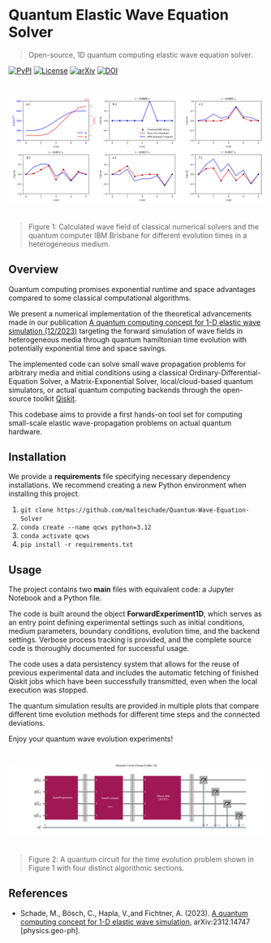 # Quantum Elastic Wave Equation Solver

> Open-source, 1D quantum computing elastic wave equation solver.

[![PyPI](https://img.shields.io/badge/python-3.10-blue.svg)](https://www.python.org/downloads/release/python-3120/)
[![License](https://img.shields.io/badge/License-GNU-yellow.svg)](https://opensource.org/license/gpl-3-0/)
[![arXiv](https://img.shields.io/badge/arXiv-2312.14747-blue)](https://arxiv.org/abs/2312.14747)
[![DOI](https://img.shields.io/badge/DOI-10.48550/arXiv.2312.14747-blue)](https://doi.org/10.48550/arXiv.2312.14747)

# <p align="center"><img src="figures/forward_sim.png" width="1000"></p>
> Figure 1: Calculated wave field of classical numerical solvers and the quantum computer IBM Brisbane for different evolution times in a heterogeneous medium.

## Overview
Quantum computing promises exponential runtime and space advantages compared to some classical computational algorithms. 

We present a numerical implementation of the theoretical advancements made in our publication [A quantum computing concept for 1-D elastic wave simulation (12/2023)](https://arxiv.org/abs/2312.14747/) targeting the forward simulation of wave fields in heterogeneous media through quantum hamiltonian time evolution with potentially exponential time and space savings.

The implemented code can solve small wave propagation problems for arbitrary media and initial conditions using a classical Ordinary-Differential-Equation Solver, a Matrix-Exponential Solver, local/cloud-based quantum simulators, or actual quantum computing backends through the open-source toolkit [Qiskit](https://arxiv.org/abs/2312.14747/).

This codebase aims to provide a first hands-on tool set for computing small-scale elastic wave-propagation problems on actual quantum hardware.

## Installation
We provide a **requirements** file specifying necessary dependency installations. We recommend creating a new Python environment when installing this project.

1) `git clone https://github.com/malteschade/Quantum-Wave-Equation-Solver`
2) `conda create --name qcws python=3.12`
3) `conda activate qcws`
4) `pip install -r requirements.txt`

## Usage
The project contains two **main** files with equivalent code: a Jupyter Notebook and a Python file.

The code is built around the object **ForwardExperiment1D**, which serves as an entry point defining experimental settings such as initial conditions, medium parameters, boundary conditions, evolution time, and the backend settings. Verbose process tracking is provided, and the complete source code is thoroughly documented for successful usage.

The code uses a data persistency system that allows for the reuse of previous experimental data and includes the automatic fetching of finished Qiskit jobs which have been successfully transmitted, even when the local execution was stopped. 

The quantum simulation results are provided in multiple plots that compare different time evolution methods for different time steps and the connected deviations. 

Enjoy your quantum wave evolution experiments!

# <p align="center"><img src="figures/circuit.png" width="1000"></p>
> Figure 2: A quantum circuit for the time evolution problem shown in Figure 1 with four distinct algorithmic sections.

## References
* Schade, M., Bösch, C., Hapla, V.,and Fichtner, A. (2023). [A quantum computing concept for 1-D elastic wave simulation](https://arxiv.org/pdf/2312.14747.pdf), arXiv:2312.14747 [physics.geo-ph].